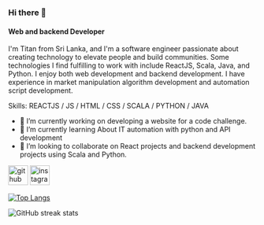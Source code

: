 ### Hi there 👋
#### Web and backend Developer
I'm Titan from Sri Lanka, and I'm a software engineer passionate about creating technology to elevate people and build communities. Some technologies I find fulfilling to work with include ReactJS, Scala, Java, and Python. I enjoy both web development and backend development. I have experience in market manipulation algorithm development and automation script development.

Skills:  REACTJS / JS / HTML / CSS / SCALA / PYTHON / JAVA

- 🔭 I’m currently working on  developing a website for a code challenge. 
- 🌱 I’m currently learning About IT automation with python and API development 
- 👯 I’m looking to collaborate on React projects and backend development projects using Scala and Python. 


[<img src='https://cdn.jsdelivr.net/npm/simple-icons@3.0.1/icons/github.svg' alt='github' height='40'>](https://github.com/TitanEkanayake)  [<img src='https://cdn.jsdelivr.net/npm/simple-icons@3.0.1/icons/instagram.svg' alt='instagram' height='40'>](https://www.instagram.com/titan99/)  

[![Top Langs](https://github-readme-stats.vercel.app/api/top-langs/?username=TitanEkanayake)](https://github.com/anuraghazra/github-readme-stats)

![GitHub streak stats](https://streak-stats.demolab.com/?user=TitanEkanayake)  

